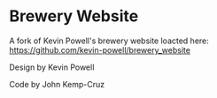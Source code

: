 # Brewery Website
A fork of Kevin Powell's brewery website loacted here: https://github.com/kevin-powell/brewery_website

Design by Kevin Powell

Code by John Kemp-Cruz
